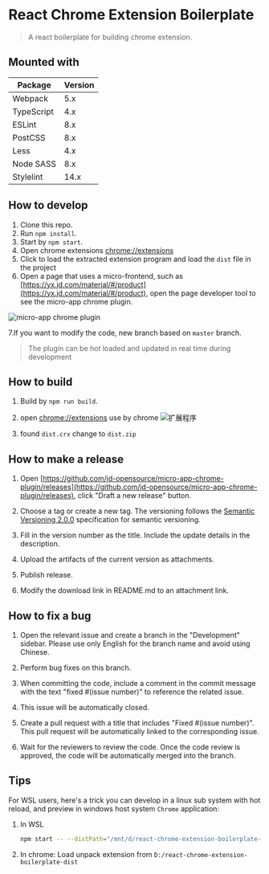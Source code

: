 # React Chrome Extension Boilerplate

> A react boilerplate for building chrome extension.

## Mounted with

| Package    | Version  |
| ---------- | -------- |
| Webpack    | 5.x      |
| TypeScript | 4.x      |
| ESLint     | 8.x      |
| PostCSS    | 8.x      |
| Less       | 4.x      |
| Node SASS  | 8.x      |
| Stylelint  | 14.x     |

## How to develop

1. Clone this repo.
2. Run `npm install`.
3. Start by `npm start`.
4. Open chrome extensions  [chrome://extensions](chrome://extensions/)
5. Click to load the extracted extension program and load the `dist` file in the project
6. Open a page that uses a micro-frontend, such as [https://yx.jd.com/material/#/product](https://yx.jd.com/material/#/product), open the page developer tool to see the micro-app chrome plugin.

![micro-app chrome plugin](https://img13.360buyimg.com/imagetools/jfs/t1/204489/4/31249/966189/63c4f9a3Fba5682db/c4de0349bf75941b.png)

7.If you want to modify the code, new branch based on `master` branch. 


> The plugin can be hot loaded and updated in real time during development

## How to build
1. Build by `npm run build`.

2. open [chrome://extensions](chrome://extensions) use by chrome
![扩展程序](https://img14.360buyimg.com/imagetools/jfs/t1/78583/12/20599/166447/646b53d7F726dcd82/917093999b2248e8.png)

3. found `dist.crx` change to `dist.zip`


## How to make a release

1. Open [https://github.com/jd-opensource/micro-app-chrome-plugin/releases](https://github.com/jd-opensource/micro-app-chrome-plugin/releases), click "Draft a new release" button.

2. Choose a tag or create a new tag. The versioning follows the [Semantic Versioning 2.0.0](https://semver.org/) specification for semantic versioning.

3. Fill in the version number as the title. Include the update details in the description.

4. Upload the artifacts of the current version as attachments.

5. Publish release.

6. Modify the download link in README.md to an attachment link.


## How to fix a bug

1. Open the relevant issue and create a branch in the "Development" sidebar. Please use only English for the branch name and avoid using Chinese.

2. Perform bug fixes on this branch.

3. When committing the code, include a comment in the commit message with the text "fixed #(issue number)" to reference the related issue.

4. This issue will be automatically closed.

5. Create a pull request with a title that includes "Fixed #(issue number)". This pull request will be automatically linked to the corresponding issue.

6. Wait for the reviewers to review the code. Once the code review is approved, the code will be automatically merged into the branch.


## Tips

For WSL users, here's a trick you can develop in a linux sub system with hot reload, and preview in windows host system `Chrome` application:

1. In WSL

    ```sh
    npm start -- --distPath="/mnt/d/react-chrome-extension-boilerplate-dist"
    ```

2. In chrome: Load unpack extension from `D:/react-chrome-extension-boilerplate-dist`

